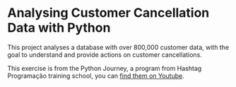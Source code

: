 # Analysing Customer Cancellation Data with Python

This project analyses a database with over 800,000 customer data, with the goal to understand and provide actions on customer cancellations.

This exercise is from the Python Journey, a program from Hashtag Programação training school, you can [find them on Youtube](https://www.youtube.com/@HashtagProgramacao).
